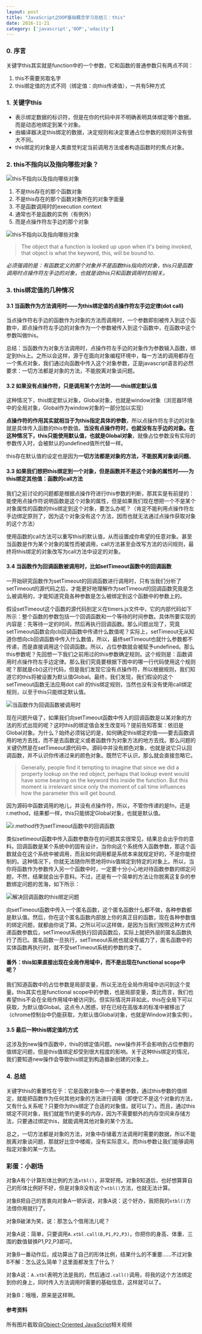 ```yaml
---
layout: post
title: "JavaScript之OOP基础概念学习总结三：this"
date: 2016-11-21
category: ['javascript','OOP','udacity']
---
```


### 0. 序言

关键字this其实就是function中的一个参数，它和函数的普通参数只有两点不同：


1. this不需要另取名字
2. this绑定值的方式不同（绑定值：向this传递值），一共有5种方式

### 1. 关键字this
+ 表示绑定数据的标识符，但是在你的代码中并不明确表明具体绑定哪个数据，而是动态地绑定到某个对象。
+ 由编译器决定this绑定的数据，决定规则和决定普通占位参数的规则并没有很大不同。
+ this绑定的对象是人类直觉判定当前调用方法或者构造函数时的焦点对象。

### 2. this不指向以及指向哪些对象？
![this不指向以及指向哪些对象](http://i1.piimg.com/582676/6a683e90e7f499ed.png)

1. 不是this存在的那个函数对象
2. 不是this存在的那个函数对象所在的对象字面量
3. 不是函数调用时的execution context
4. 通常也不是函数的实例（有例外）
5. 而是点操作符左手边的那个对象

![this不指向以及指向哪些对象](http://i1.piimg.com/582676/506a15447ed0dd6f.png)

> The object that a function is looked up upon when it's being invoked, that object is what the keyword, this, will be bound to.

*必须强调的是：有函数定义的那个对象并不是函数this指向的对象，this只是函数调用时点操作符左手边的对象，也就是说this只和函数调用时刻相关。*

### 3. this绑定值的几种情况

#### 3.1 当函数作为方法调用时——为this绑定值的点操作符左手边定律(dot call)

当点操作符右手边的函数作为对象的方法而调用时，一个参数即刻被传入到这个函数中，即点操作符左手边的对象作为一个参数被传入到这个函数中，在函数中这个参数叫做this。

总结：当函数作为对象方法调用时，点操作符左手边的对象作为参数输入函数，绑定到this上。之所以会这样，源于在面向对象编程环境中，每一方法的调用都存在一个焦点对象，我们通过向函数中传入这个对象参数，正是javascript语言的必然要求：一切方法都是对象的方法，不能脱离对象谈问题。

#### 3.2 如果没有点操作符，只是调用某个方法时——this绑定默认值

这种情况下，this绑定默认对象，Global对象，也就是window对象（浏览器环境中的全局对象，Global作为window对象的一部分加以实现）


**点操作符的作用其实就相当于为this指定具体的参数**，所以点操作符左手边的对象就是具体传入函数的this参数值。**当没有点操作符时，也就没有左手边的对象。在这种情况下，this只能使用默认值，也就是Global对象**，就像占位参数没有实际的参数传入时，会被默认的undefined值所代替一样。

this存在默认值的设定也是因为**一切方法都是对象的方法，不能脱离对象谈问题**。

#### 3.3 如果我们想把this绑定到一个对象，但是函数并不是这个对象的属性时——为this绑定其他值：函数的call方法

我们之前讨论的问题都是根据点操作符进行this参数的判断，那其实是有前提的：能使用点操作符说明函数是这个对象的属性，但是如果我们现在想把一个不是某个对象属性的函数的this绑定到这个对象，要怎么办呢？（肯定不能利用点操作符左手边绑定原则了，因为这个对象没有这个方法，因而也就无法通过点操作获取对象的这个方法）


使用函数的call方法可以重写this的默认值，从而设置成你希望的任意对象。甚至当函数是作为某个对象的属性而被调用，call方法甚至会改写方法的访问规则，最终将this绑定的对象改写为call方法中设定的对象。

#### 3.4 当函数作为回调函数被调用时，比如setTimeout函数中的回调函数

一开始研究函数作为setTimeout的回调函数进行调用时，只有当我们分析了setTimeout的源代码之后，才能更好地理解作为setTimeout的回调函数究竟是怎么被调用的，才能知道究竟各种参数是怎么被绑定到这个函数中的参数上的。


假设setTimeout这个函数的源代码别定义在timers.js文件中，它的内部代码如下所示：整个函数的参数包括一个回调函数和一个等待的时间参数。具体所要实现的内容是：先等待一定的时间，然后再执行回调函数。那么问题出现了，究竟setTimeout函数会向cb回调函数中传递什么数值呢？实际上，setTimeout无从知道你想向cb回调函数中传入什么数值，所以，最终setTimeout也就什么参数都不传递，而是直接调用这个回调函数。所以，占位参数就会被赋予undefined。那么this参数呢？先回想一下我们之前用过的this参数确定规则。这个规则是：函数调用时点操作符左手边定律。那么我们究竟要根据下图中的哪一行代码使用这个规则呢？那就是cb()这行代码，但是我们发现它没有点操作符，所以根据规则，我们知道它的this将被设置为默认值Global。最终，我们发现，我们假设的这个setTimeout函数无法应用dot call 的this绑定规则，当然也没有没有使用call绑定规则，以至于this只能绑定默认值。

![当函数作为回调函数被调用时](http://i1.piimg.com/582676/c3da1e4c677ee69d.png)

现在问题升级了，如果我们向setTimeout函数中传入的回调函数是以某对象的方法的形式出现的呢？这时this的绑定值会发生改变吗？提前告知答案：依旧是Global对象。为什么？始终必须铭记的是，如何确定this绑定的值——要去函数调用的地方去找，而不是去函数定义或者函数作为对象方法的地方去找。那么问题的关键仍然是在setTimeout源代码中。源码中并没有颜色对象，也就是说它只认回调函数，并不认识你传递过来的颜色对象。既然它不认识，那么就会直接忽略它。

>Generally, people find it tempting to imagine that since we did a property lookup on the red object, perhaps that lookup event would have some bearing on the keyword this inside the function. But this moment is irrelevant since only the moment of call time influences how the parameter this will get bound.

因为源码中函数调用的地儿，并没有点操作符，所以，不管你传递的是fn，还是r.method，结果都一样，this只能绑定Global对象，也就是默认值。

![r.method作为setTimeout函数中的回调函数](http://i1.piimg.com/582676/6592a57a5337ef64.png)

类似setImeout函数中传入函数参数存在的问题其实很常见，结果总会出乎你的意料。回调函数是某个系统中的固有设计，当你向这个系统传入函数参数，那这个函数就会在这个系统中被调用，而且如何调用都是系统本来就规定好的，不是你能控制的。这种情况下，你就无法随你所愿地将this值绑定到特定的对象上。所以，当你将函数作为参数传入另一个函数中时，一定要十分小心地对待函数参数的绑定问题，不然，结果就会出乎意料。不过，还是有一个简单的方法让你脱离这复杂的参数绑定问题的苦海，如下所示：

![解决回调函数的this绑定问题](http://i1.piimg.com/582676/95e924c6deffa638.png)

向setTimeout函数中传入一个匿名函数，这个匿名函数什么都不做，各种参数都是默认值。然后，你在这个匿名函数内部放上你的真正目的函数，现在各种参数值的绑定问题，就都由你说了算。之所以可以这样做，是因为当我们按照这种方式传递函数参数后，setTimeout系统执行回调函数后，实际上就把外层的匿名函数执行了而已。匿名函数一旦执行，setTimeout系统也就没有威力了，匿名函数中的实体函数再执行时，就不受setTimeout系统的参数约束了。

#### 番外：this如果直接出现在全局作用域中，而不是出现在functional scope中呢？

我们知道函数中的占位参数是局部变量，所以无法在全局作用域中访问到这个变量。this其实也是functional scope中的参数，也是局部变量，类比而言，我们也希望this不会在全局作用域中被访问到。但实际情况并非如此，this在全局下可以获取，为默认值Global。这点令人困惑，好在已经在高版本的标准中被移出了（chrome控制台中仍能获取，为默认值Global对象，也就是Window对象实例）。

#### 3.5 最后一种this绑定值的方式

这涉及到new操作函数中，this的绑定值问题。new操作并不会影响到占位参数的值绑定问题，但是this值绑定却受到很大程度的影响。关于这种this绑定的情况，我们要知道new操作会导致this绑定到构造器新创建的对象上。

### 4. 总结

关键字this的重要性在于：它是函数对象中一个重要参数，通过this参数的值绑定，就能把函数作为任何其他对象的方法进行调用（即使它不是这个对象的方法，又有什么关系呢？只要你为this绑定了合适的对象值，就可以了）。而且，通过this绑定不同对象，我们就能节约更多的内存，因为不需要额外的内存空间来存储方法，只要通过绑定this，就能调用其他对象的某个方法。

总之，一切方法都是对象的方法，对象中存储着方法调用时需要的数据，所以不能脱离对象谈问题，那就好比空中楼阁，没有实际意义。而this参数让我们能够调用指定对象的某一方法。

### 彩蛋：小剧场

对象A有个计算形体比例的方法`xtbl()`，非常好用。对象B知道后，也好想算算自己的形体比例好不好，但是对象B没有这个`xtbl()`方法，也就无法计算。

对象B把自己的苦衷向对象A一顿诉说，对象A说：这个好办，我把我的`xtbl()`方法借你用就行了。

对象B破涕为笑，说：那怎么个借用法儿呢？

对象A说：简单，只要调用`A.xtbl.call(B,P1,P2,P3)`，你把你的身高、体重、三围的数值替换P1,P2,P3即可。

对象B一番动作后，成功算出了自己的形体比例，结果什么的不重要……不过对象B不解：怎么这么简单？这里面都发生了什么？

对象A说：`A.xtbl`表明方法是我的，然后通过`.call()`调用，将我的这个方法绑定到你的身上，同时传入方法调用时需要的基础信息，这样就可以了。

对象B：哦哦，原来是这样啊。

#### 参考资料

所有图片截取自[Object-Oriented JavaScript](https://cn.udacity.com/course/object-oriented-javascript--ud015)相关视频